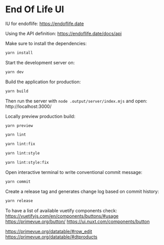 # End Of Life UI

IU for endoflife: https://endoflife.date

Using the API definition:
https://endoflife.date/docs/api

Make sure to install the dependencies:
```bash
yarn install
```

Start the development server on:
```bash
yarn dev
```

Build the application for production:
```bash
yarn build
```
Then run the server with `node .output/server/index.mjs`
and open: http://localhost:3000/

Locally preview production build:
```bash
yarn preview
```

```bash
yarn lint
```

```bash
yarn lint:fix
```
```bash
yarn lint:style
```
```bash
yarn lint:style:fix
```

Open interactive terminal to write conventional commit message:
```bash
yarn commit
```

Create a release tag and generates change log based on commit history:
```bash
yarn release
```

To have a list of available vuetify components check:
https://vuetifyjs.com/en/components/buttons/#usage
https://primevue.org/button/
https://ui.nuxt.com/components/button

https://primevue.org/datatable/#row_edit
https://primevue.org/datatable/#dtproducts
